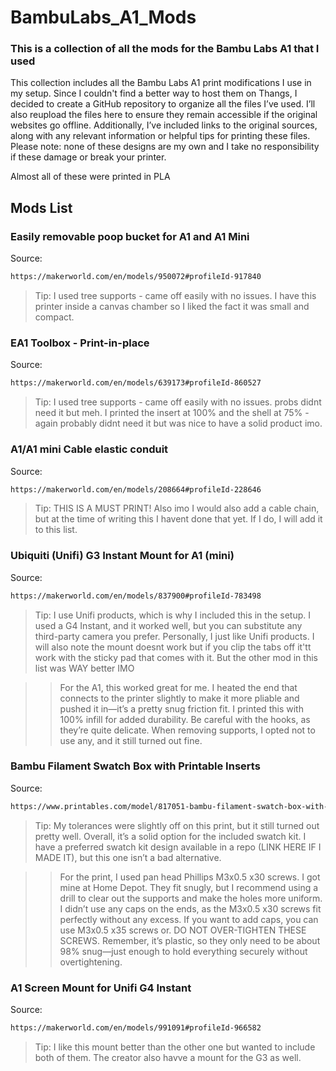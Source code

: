 # BambuLabs_A1_Mods
### This is a collection of all the mods for the Bambu Labs A1 that I used

This collection includes all the Bambu Labs A1 print modifications I use in my setup. Since I couldn't find a better way to host them on Thangs, I decided to create a GitHub repository to organize all the files I’ve used. I’ll also reupload the files here to ensure they remain accessible if the original websites go offline. Additionally, I’ve included links to the original sources, along with any relevant information or helpful tips for printing these files. Please note: none of these designs are my own and I take no responsibility if these damage or break your printer. 

Almost all of these were printed in PLA

## Mods List

### Easily removable poop bucket for A1 and A1 Mini
Source: 
```bash
https://makerworld.com/en/models/950072#profileId-917840 
```
> Tip: I used tree supports - came off easily with no issues. I have this printer inside a canvas chamber so I liked the fact it was small and compact. 

### EA1 Toolbox - Print-in-place
Source: 
```bash
https://makerworld.com/en/models/639173#profileId-860527
```
> Tip: I used tree supports - came off easily with no issues. probs didnt need it but meh. I printed the insert at 100% and the shell at 75% - again probably didnt need it but was nice to have a solid product imo.

### A1/A1 mini Cable elastic conduit
Source: 
```bash
https://makerworld.com/en/models/208664#profileId-228646
```
> Tip: THIS IS A MUST PRINT! Also imo I would also add a cable chain, but at the time of writing this I havent done that yet. If I do, I will add it to this list.

### Ubiquiti (Unifi) G3 Instant Mount for A1 (mini)
Source: 
```bash
https://makerworld.com/en/models/837900#profileId-783498
```
> Tip: I use Unifi products, which is why I included this in the setup. I used a G4 Instant, and it worked well, but you can substitute any third-party camera you prefer. Personally, I just like Unifi products. I will also note the mount doesnt work but if you clip the tabs off it'tt work with the sticky pad that comes with it. But the other mod in this list was WAY better IMO

>> For the A1, this worked great for me. I heated the end that connects to the printer slightly to make it more pliable and pushed it in—it’s a pretty snug friction fit. I printed this with 100% infill for added durability. Be careful with the hooks, as they’re quite delicate. When removing supports, I opted not to use any, and it still turned out fine.

### Bambu Filament Swatch Box with Printable Inserts
Source: 
```bash
https://www.printables.com/model/817051-bambu-filament-swatch-box-with-printable-inserts
```
> Tip: My tolerances were slightly off on this print, but it still turned out pretty well. Overall, it’s a solid option for the included swatch kit. I have a preferred swatch kit design available in a repo (LINK HERE IF I MADE IT), but this one isn’t a bad alternative.

>> For the print, I used pan head Phillips M3x0.5 x30 screws. I got mine at Home Depot. They fit snugly, but I recommend using a drill to clear out the supports and make the holes more uniform. I didn’t use any caps on the ends, as the M3x0.5 x30 screws fit perfectly without any excess. If you want to add caps, you can use M3x0.5 x35 screws or. DO NOT OVER-TIGHTEN THESE SCREWS. Remember, it’s plastic, so they only need to be about 98% snug—just enough to hold everything securely without overtightening.

### A1 Screen Mount for Unifi G4 Instant
Source:
```bash
https://makerworld.com/en/models/991091#profileId-966582
```
> Tip: I like this mount better than the other one but wanted to include both of them. The creator also havve a mount for the G3 as well. 
